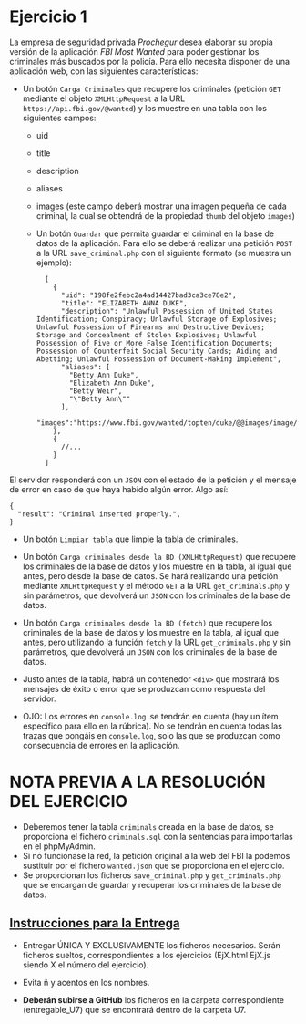 # Ejercicio 1

La empresa de seguridad privada *Prochegur* desea elaborar su propia versión de la aplicación *FBI Most Wanted* para poder gestionar los criminales más buscados por la policía. Para ello necesita disponer de una aplicación web, con las siguientes características:

- Un botón `Carga Criminales` que recupere los criminales (petición `GET` mediante el objeto `XMLHttpRequest` a la URL `https://api.fbi.gov/@wanted`) y los muestre en una tabla con los siguientes campos:

    - uid
    - title
    - description
    - aliases
    - images (este campo deberá mostrar una imagen pequeña de cada criminal, la cual se obtendrá de la propiedad `thumb` del objeto `images`)
    - Un botón `Guardar` que permita guardar el criminal en la base de datos de la aplicación. Para ello se deberá realizar una petición `POST` a la URL `save_criminal.php` con el siguiente formato (se muestra un ejemplo):

            [
              {
                "uid": "198fe2febc2a4ad14427bad3ca3ce78e2",
                "title": "ELIZABETH ANNA DUKE",
                "description": "Unlawful Possession of United States Identification; Conspiracy; Unlawful Storage of Explosives; Unlawful Possession of Firearms and Destructive Devices; Storage and Concealment of Stolen Explosives; Unlawful Possession of Five or More False Identification Documents; Possession of Counterfeit Social Security Cards; Aiding and Abetting; Unlawful Possession of Document-Making Implement",
                "aliases": [
                  "Betty Ann Duke",
                  "Elizabeth Ann Duke",
                  "Betty Weir",
                  "\"Betty Ann\""
                ],
                "images":"https://www.fbi.gov/wanted/topten/duke/@@images/image/large"
              },
              {
                //...
              }
            ]

El servidor responderá con un `JSON` con el estado de la petición y el mensaje de error en caso de que haya habido algún error. Algo así:

    {
      "result": "Criminal inserted properly.",
    }

  - Un botón `Limpiar tabla` que limpie la tabla de criminales.
  - Un botón `Carga criminales desde la BD (XMLHttpRequest)` que recupere los criminales de la base de datos y los muestre en la tabla, al igual que antes, pero desde la base de datos. Se hará realizando una petición mediante `XMLHttpRequest` y el método `GET` a la URL `get_criminals.php` y sin parámetros, que devolverá un `JSON` con los criminales de la base de datos.
  - Un botón `Carga criminales desde la BD (fetch)` que recupere los criminales de la base de datos y los muestre en la tabla, al igual que antes, pero utilizando la función `fetch` y la URL `get_criminals.php` y sin parámetros, que devolverá un `JSON` con los criminales de la base de datos.

  - Justo antes de la tabla, habrá un contenedor `<div>` que mostrará los mensajes de éxito o error que se produzcan como respuesta del servidor.

  - OJO: Los errores en `console.log `se tendrán en cuenta (hay un ítem específico para ello en la rúbrica). No se tendrán en cuenta todas las trazas que pongáis en `console.log`, solo las que se produzcan como consecuencia de errores en la aplicación. 


# NOTA PREVIA A LA RESOLUCIÓN DEL EJERCICIO

- Deberemos tener la tabla `criminals` creada en la base de datos, se proporciona el fichero `criminals.sql` con la sentencias para importarlas en el phpMyAdmin.
- Si no funcionase la red, la petición original a la web del FBI la podemos sustituir por el fichero `wanted.json` que se proporciona en el ejercicio.
- Se proporcionan los ficheros `save_criminal.php` y `get_criminals.php` que se encargan de guardar y recuperar los criminales de la base de datos.
  
## <ins>Instrucciones para la Entrega</ins>

- Entregar ÚNICA Y EXCLUSIVAMENTE los ficheros necesarios. Serán ficheros sueltos, correspondientes a los ejercicios (EjX.html EjX.js siendo X el número del ejercicio).

- Evita ñ y acentos en los nombres.

- **Deberán subirse a GitHub** los ficheros en la carpeta correspondiente (entregable_U7) que se encontrará dentro de la carpeta U7.
